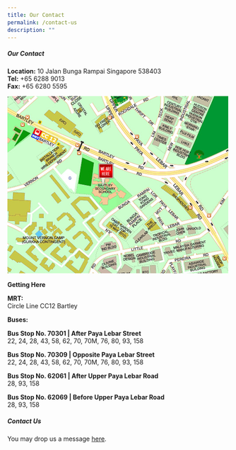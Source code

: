 ```yaml
---
title: Our Contact
permalink: /contact-us
description: ""
---
```


##### Our Contact

**Location:** 10 Jalan Bunga Rampai Singapore 538403  
**Tel:** +65 6288 9013  
**Fax:** +65 6280 5595

![](/images/BartleyMap.jpg)

**Getting Here**  
  
**MRT:**  
Circle Line CC12 Bartley  
  
**Buses:**  
  
**Bus Stop No. 70301 | After Paya Lebar Street**  
22, 24, 28, 43, 58, 62, 70, 70M, 76, 80, 93, 158

**Bus Stop No. 70309 | Opposite Paya Lebar Street**  
22, 24, 28, 43, 58, 62, 70, 70M, 76, 80, 93, 158  
  
**Bus Stop No. 62061 | After Upper Paya Lebar Road**  
28, 93, 158  
  
**Bus Stop No. 62069 | Before Upper Paya Lebar Road**  
28, 93, 158

##### Contact Us

You may drop us a message [here](https://goo.gl/forms/h0Bm3Dd3HlE03BX12).